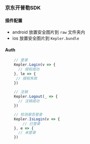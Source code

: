 ### 京东开普勒SDK

#### 插件配置

* android
    放置安全图片到 `raw` 文件夹内
* ios
    放置安全图片到 `Kepler.bundle`

#### Auth

```javascript
    // 登录
    Kepler.Login(v => {
      // 授权成功
    }, le => {
     // 授权失败
    })
    
    // 注销
    Kepler.Logout(_ => {
      // 注销成功
    })

    // 检测是否登录
    Kepler.IsLogin(v => {
        // 已登录
    }, e => {
      // 未登录
    })
```
